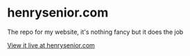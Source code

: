 # henrysenior.com

The repo for my website, it's nothing fancy but it does the job

[View it live at henrysenior.com](https://henrysenior.com/)
